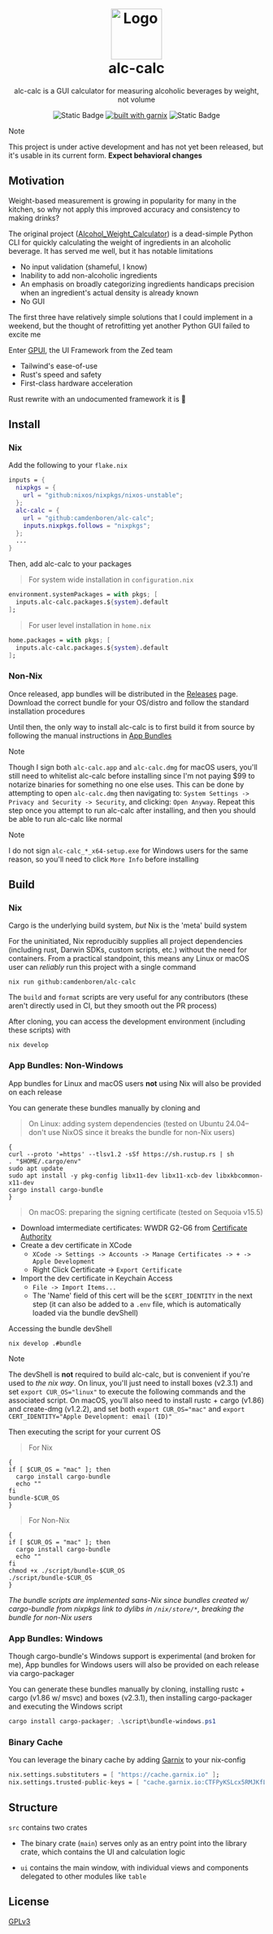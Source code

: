 <h1 align="center">
    <img src="./img/brand/app-icon@2x.png" width="100" alt="Logo"><br/>
    alc-calc
</h1>

<div align="center">
    <p>
        alc-calc is a GUI calculator for measuring alcoholic beverages by weight, not volume
    </p>

![Static Badge](https://img.shields.io/badge/Platforms-Linux,_macOS,_Windows-forestgreen?style=for-the-badge)
[![built with garnix](https://img.shields.io/endpoint.svg?url=https%3A%2F%2Fgarnix.io%2Fapi%2Fbadges%2Fcamdenboren%2Falc-calc%3Fbranch%3Dmain&style=for-the-badge&color=grey&labelColor=grey)](https://garnix.io/repo/camdenboren/alc-calc)
![Static Badge](https://img.shields.io/badge/Powered_by_Nix-grey?logo=nixOS&logoColor=white&logoSize=auto&style=for-the-badge)

</div>

> [!NOTE]
> This project is under active development and has not yet been released, but it's usable in its current form. **Expect behavioral changes**

## Motivation

Weight-based measurement is growing in popularity for many in the kitchen, so why not apply this improved accuracy and consistency to making drinks?

The original project ([Alcohol_Weight_Calculator]) is a dead-simple Python CLI for quickly calculating the weight of ingredients in an alcoholic beverage. It has served me well, but it has notable limitations

- No input validation (shameful, I know)
- Inability to add non-alcoholic ingredients
- An emphasis on broadly categorizing ingredients handicaps precision when an ingredient's actual density is already known
- No GUI

The first three have relatively simple solutions that I could implement in a weekend, but the thought of retrofitting yet another Python GUI failed to excite me

Enter [GPUI], the UI Framework from the Zed team

- Tailwind's ease-of-use
- Rust's speed and safety
- First-class hardware acceleration

Rust rewrite with an undocumented framework it is :moyai:

## Install

### Nix

Add the following to your `flake.nix`

```nix
inputs = {
  nixpkgs = {
    url = "github:nixos/nixpkgs/nixos-unstable";
  };
  alc-calc = {
    url = "github:camdenboren/alc-calc";
    inputs.nixpkgs.follows = "nixpkgs";
  };
  ...
}
```

Then, add alc-calc to your packages

> For system wide installation in `configuration.nix`

```nix
environment.systemPackages = with pkgs; [
  inputs.alc-calc.packages.${system}.default
];
```

> For user level installation in `home.nix`

```nix
home.packages = with pkgs; [
  inputs.alc-calc.packages.${system}.default
];
```

### Non-Nix

Once released, app bundles will be distributed in the [Releases] page. Download the correct bundle for your OS/distro and follow the standard installation procedures

Until then, the only way to install alc-calc is to first build it from source by following the manual instructions in [App Bundles](#app-bundles-non-windows)

> [!NOTE]
> Though I sign both `alc-calc.app` and `alc-calc.dmg` for macOS users, you'll still need to whitelist alc-calc before installing since I'm not paying $99 to notarize binaries for something no one else uses. This can be done by attempting to open `alc-calc.dmg` then navigating to: `System Settings -> Privacy and Security -> Security`, and clicking: `Open Anyway`. Repeat this step once you attempt to run alc-calc after installing, and then you should be able to run alc-calc like normal

> [!NOTE]
> I do not sign `alc-calc_*_x64-setup.exe` for Windows users for the same reason, so you'll need to click `More Info` before installing

## Build

### Nix

Cargo is the underlying build system, _but_ Nix is the 'meta' build system

For the uninitiated, Nix reproducibly supplies all project dependencies (including rust, Darwin SDKs, custom scripts, etc.) without the need for containers. From a practical standpoint, this means any Linux or macOS user can _reliably_ run this project with a single command

```shell
nix run github:camdenboren/alc-calc
```

The `build` and `format` scripts are very useful for any contributors (these aren't directly used in CI, but they smooth out the PR process)

After cloning, you can access the development environment (including these scripts) with

```shell
nix develop
```

### App Bundles: Non-Windows

App bundles for Linux and macOS users **not** using Nix will also be provided on each release

You can generate these bundles manually by cloning and

> On Linux: adding system dependencies (tested on Ubuntu 24.04–don't use NixOS since it breaks the bundle for non-Nix users)

```shell
{
curl --proto '=https' --tlsv1.2 -sSf https://sh.rustup.rs | sh
. "$HOME/.cargo/env"
sudo apt update
sudo apt install -y pkg-config libx11-dev libx11-xcb-dev libxkbcommon-x11-dev
cargo install cargo-bundle
}
```

> On macOS: preparing the signing certificate (tested on Sequoia v15.5)

- Download imtermediate certificates: WWDR G2-G6 from [Certificate Authority]
- Create a dev certificate in XCode
  - `XCode -> Settings -> Accounts -> Manage Certificates -> + -> Apple Development`
  - Right Click Certificate -> `Export Certificate`
- Import the dev certificate in Keychain Access
  - `File -> Import Items...`
  - The 'Name' field of this cert will be the `$CERT_IDENTITY` in the next step (it can also be added to a `.env` file, which is automatically loaded via the bundle devShell)

Accessing the bundle devShell

```shell
nix develop .#bundle
```

> [!NOTE]
> The devShell is **not** required to build alc-calc, but is convenient if you're used to _the nix way_. On linux, you'll just need to install boxes (v2.3.1) and set `export CUR_OS="linux"` to execute the following commands and the associated script. On macOS, you'll also need to install rustc + cargo (v1.86) and create-dmg (v1.2.2), and set both `export CUR_OS="mac"` and `export CERT_IDENTITY="Apple Development: email (ID)"`

Then executing the script for your current OS

> For Nix

```shell
{
if [ $CUR_OS = "mac" ]; then
  cargo install cargo-bundle
  echo ""
fi
bundle-$CUR_OS
}
```

> For Non-Nix

```shell
{
if [ $CUR_OS = "mac" ]; then
  cargo install cargo-bundle
  echo ""
fi
chmod +x ./script/bundle-$CUR_OS
./script/bundle-$CUR_OS
}
```

<i>The bundle scripts are implemented sans-Nix since bundles created w/ cargo-bundle from nixpkgs link to dylibs in `/nix/store/*`, breaking the bundle for non-Nix users</i>

### App Bundles: Windows

Though cargo-bundle's Windows support is experimental (and broken for me), App bundles for Windows users will also be provided on each release via cargo-packager

You can generate these bundles manually by cloning, installing rustc + cargo (v1.86 w/ msvc) and boxes (v2.3.1), then installing cargo-packager and executing the Windows script

```powershell
cargo install cargo-packager; .\script\bundle-windows.ps1
```

### Binary Cache

You can leverage the binary cache by adding [Garnix] to your nix-config

```nix
nix.settings.substituters = [ "https://cache.garnix.io" ];
nix.settings.trusted-public-keys = [ "cache.garnix.io:CTFPyKSLcx5RMJKfLo5EEPUObbA78b0YQ2DTCJXqr9g=" ];
```

## Structure

`src` contains two crates

- The binary crate (`main`) serves only as an entry point into the library crate, which contains the UI and calculation logic

- `ui` contains the main window, with individual views and components delegated to other modules like `table`

## License

[GPLv3]

[Alcohol_Weight_Calculator]: https://github.com/camdenboren/Alcohol_Weight_Calculator
[GPUI]: https://www.gpui.rs/
[Releases]: https://github.com/camdenboren/alc-calc/releases
[Certificate Authority]: https://www.apple.com/certificateauthority/
[Garnix]: https://garnix.io/
[GPLv3]: COPYING

